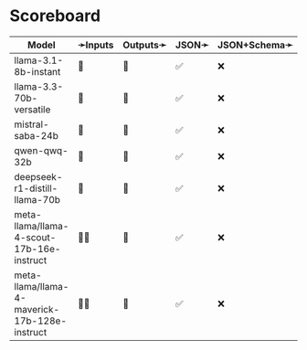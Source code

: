 # Scoreboard

| Model                                         | ➛Inputs   | Outputs➛   | JSON➛   | JSON+Schema➛   | Chat | Streaming | Tools  | Batch | Seed | Files | Citations | Thinking |
| --------------------------------------------- | --------- | ---------- | ------- | -------------- | ---- | --------- | ------ | ----- | ---- | ----- | --------- | -------- |
| llama-3.1-8b-instant                          | 💬        | 💬         | ✅      | ❌             | ✅   | ✅        | 💨     | ❌    | ✅   | ❌    | ❌        | ❌       |
| llama-3.3-70b-versatile                       | 💬        | 💬         | ✅      | ❌             | ✅   | ✅        | 💨     | ❌    | ✅   | ❌    | ❌        | ❌       |
| mistral-saba-24b                              | 💬        | 💬         | ✅      | ❌             | ✅   | ✅        | 💨     | ❌    | ✅   | ❌    | ❌        | ❌       |
| qwen-qwq-32b                                  | 💬        | 💬         | ✅      | ❌             | ✅   | ✅        | 💨     | ❌    | ✅   | ❌    | ❌        | ✅       |
| deepseek-r1-distill-llama-70b                 | 💬        | 💬         | ✅      | ❌             | ✅   | ✅        | 💨     | ❌    | ✅   | ❌    | ❌        | ✅       |
| meta-llama/llama-4-scout-17b-16e-instruct     | 💬📸      | 💬         | ✅      | ❌             | ✅   | ✅        | 💥💨🧐 | ❌    | ✅   | ❌    | ❌        | ❌       |
| meta-llama/llama-4-maverick-17b-128e-instruct | 💬📸      | 💬         | ✅      | ❌             | ✅   | ✅        | 💥💨🧐 | ❌    | ✅   | ❌    | ❌        | ❌       |
